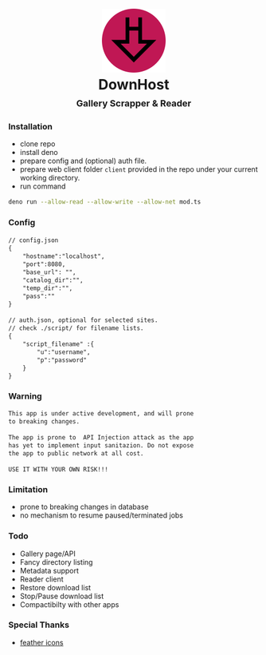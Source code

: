 <h1 align="center">
  <br>
  <img src="client/static/icon.png" alt="DownHost">
  
  <br>
  <b>DownHost</b>
  <br>
  <sub-title style="font-size:18px;">Gallery Scrapper & Reader</sub-title>
  <br>
</h1>

### Installation
- clone repo
- install deno
- prepare config and (optional) auth file.
- prepare web client folder `client` provided in the repo under your current working directory.
- run command
```bash
deno run --allow-read --allow-write --allow-net mod.ts
```

### Config
```
// config.json
{
    "hostname":"localhost",
    "port":8080,
    "base_url": "",
    "catalog_dir":"",
    "temp_dir":"",
    "pass":""
}

// auth.json, optional for selected sites.
// check ./script/ for filename lists.
{
    "script_filename" :{
        "u":"username",
        "p":"password"
    }
}
```

### Warning
```
This app is under active development, and will prone
to breaking changes. 

The app is prone to  API Injection attack as the app 
has yet to implement input sanitazion. Do not expose
the app to public network at all cost.

USE IT WITH YOUR OWN RISK!!!
```

### Limitation
- prone to breaking changes in database
- no mechanism to resume paused/terminated jobs

### Todo
- Gallery page/API
- Fancy directory listing
- Metadata support
- Reader client
- Restore download list
- Stop/Pause download list
- Compactibilty with other apps

### Special Thanks
- [feather icons](https://github.com/feathericons/feather)